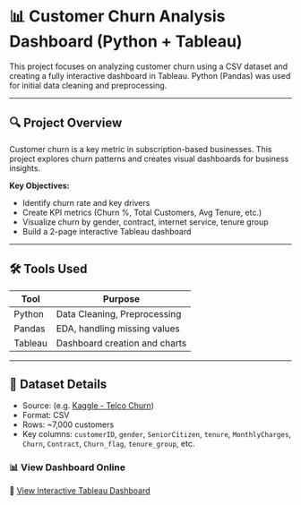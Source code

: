 # 📊 Customer Churn Analysis Dashboard (Python + Tableau)

This project focuses on analyzing customer churn using a CSV dataset and creating a fully interactive dashboard in Tableau. Python (Pandas) was used for initial data cleaning and preprocessing.

---

## 🔍 Project Overview

Customer churn is a key metric in subscription-based businesses. This project explores churn patterns and creates visual dashboards for business insights.

**Key Objectives:**
- Identify churn rate and key drivers
- Create KPI metrics (Churn %, Total Customers, Avg Tenure, etc.)
- Visualize churn by gender, contract, internet service, tenure group
- Build a 2-page interactive Tableau dashboard

---

## 🛠 Tools Used

| Tool        | Purpose                          |
|-------------|----------------------------------|
| Python      | Data Cleaning, Preprocessing     |
| Pandas      | EDA, handling missing values     |
| Tableau     | Dashboard creation and charts    |


---

## 📂 Dataset Details

- Source: (e.g. [Kaggle - Telco Churn](https://www.kaggle.com/blastchar/telco-customer-churn))
- Format: CSV
- Rows: ~7,000 customers
- Key columns: `customerID`, `gender`, `SeniorCitizen`, `tenure`, `MonthlyCharges`, `Churn`, `Contract`, `Churn_flag`, `tenure_group`, etc.

### 📊 View Dashboard Online
🔗 [View Interactive Tableau Dashboard](https://public.tableau.com/app/profile/rabaya.jalal.moon/viz/customerchurnanalysis_17537128207020/Customerchurnanalysis)

